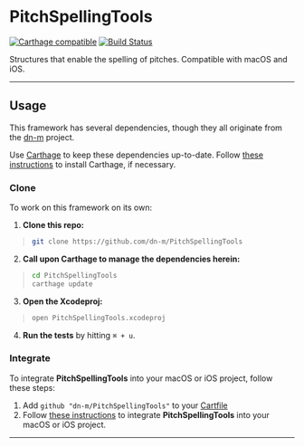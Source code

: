 # PitchSpellingTools
[![Carthage compatible](https://img.shields.io/badge/Carthage-compatible-4BC51D.svg?style=flat)](https://github.com/Carthage/Carthage) [![Build Status](https://travis-ci.org/dn-m/PitchSpellingTools.svg?branch=master)](https://travis-ci.org/dn-m/PitchSpellingTools)

Structures that enable the spelling of pitches. Compatible with macOS and iOS.

***

## Usage

This framework has several dependencies, though they all originate from the [dn-m](https://github.com/dn-m) project.  

Use [Carthage](https://github.com/Carthage/Carthage) to keep these dependencies up-to-date. Follow [these instructions](https://github.com/Carthage/Carthage#installing-carthage) to install Carthage, if necessary.

### Clone

To work on this framework on its own:

1. **Clone this repo:**
>```Bash
>git clone https://github.com/dn-m/PitchSpellingTools
>```

2. **Call upon Carthage to manage the dependencies herein:**
>```Bash
>cd PitchSpellingTools
>carthage update
>```

3. **Open the Xcodeproj:**
>```Bash
>open PitchSpellingTools.xcodeproj
>```

4. **Run the tests** by hitting `⌘ + u`.

<a name="integration"></a>
### Integrate

To integrate **PitchSpellingTools** into your macOS or iOS project, follow these steps: 

1. Add `github "dn-m/PitchSpellingTools"` to your [Cartfile](https://github.com/Carthage/Carthage/blob/master/Documentation/Artifacts.md#cartfile) 
2. Follow [these instructions](https://github.com/Carthage/Carthage#adding-frameworks-to-an-application) to integrate **PitchSpellingTools** into your macOS or iOS project.

***




 
